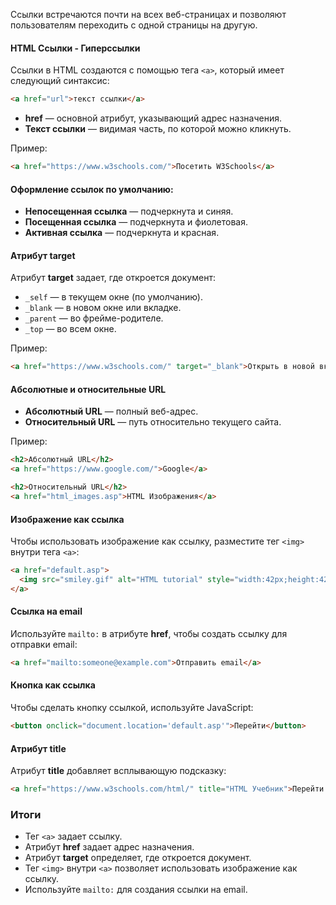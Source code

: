 
Ссылки встречаются почти на всех веб-страницах и позволяют пользователям переходить с одной страницы на другую.

#### HTML Ссылки - Гиперссылки

Ссылки в HTML создаются с помощью тега `<a>`, который имеет следующий синтаксис:
```html
<a href="url">текст ссылки</a>
```
- **href** — основной атрибут, указывающий адрес назначения.
- **Текст ссылки** — видимая часть, по которой можно кликнуть.

Пример:
```html
<a href="https://www.w3schools.com/">Посетить W3Schools</a>
```

#### Оформление ссылок по умолчанию:
- **Непосещенная ссылка** — подчеркнута и синяя.
- **Посещенная ссылка** — подчеркнута и фиолетовая.
- **Активная ссылка** — подчеркнута и красная.

#### Атрибут target
Атрибут **target** задает, где откроется документ:
- `_self` — в текущем окне (по умолчанию).
- `_blank` — в новом окне или вкладке.
- `_parent` — во фрейме-родителе.
- `_top` — во всем окне.

Пример:
```html
<a href="https://www.w3schools.com/" target="_blank">Открыть в новой вкладке</a>
```

#### Абсолютные и относительные URL
- **Абсолютный URL** — полный веб-адрес.
- **Относительный URL** — путь относительно текущего сайта.

Пример:
```html
<h2>Абсолютный URL</h2>
<a href="https://www.google.com/">Google</a>

<h2>Относительный URL</h2>
<a href="html_images.asp">HTML Изображения</a>
```

#### Изображение как ссылка
Чтобы использовать изображение как ссылку, разместите тег `<img>` внутри тега `<a>`:
```html
<a href="default.asp">
  <img src="smiley.gif" alt="HTML tutorial" style="width:42px;height:42px;">
</a>
```

#### Ссылка на email
Используйте `mailto:` в атрибуте **href**, чтобы создать ссылку для отправки email:
```html
<a href="mailto:someone@example.com">Отправить email</a>
```

#### Кнопка как ссылка
Чтобы сделать кнопку ссылкой, используйте JavaScript:
```html
<button onclick="document.location='default.asp'">Перейти</button>
```

#### Атрибут title
Атрибут **title** добавляет всплывающую подсказку:
```html
<a href="https://www.w3schools.com/html/" title="HTML Учебник">Перейти к HTML Учебнику</a>
```

### Итоги
- Тег `<a>` задает ссылку.
- Атрибут **href** задает адрес назначения.
- Атрибут **target** определяет, где откроется документ.
- Тег `<img>` внутри `<a>` позволяет использовать изображение как ссылку.
- Используйте `mailto:` для создания ссылки на email.

